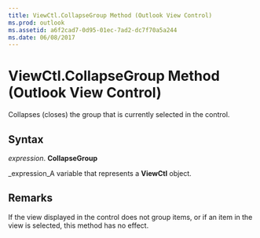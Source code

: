 ```yaml
---
title: ViewCtl.CollapseGroup Method (Outlook View Control)
ms.prod: outlook
ms.assetid: a6f2cad7-0d95-01ec-7ad2-dc7f70a5a244
ms.date: 06/08/2017
---
```



# ViewCtl.CollapseGroup Method (Outlook View Control)

Collapses (closes) the group that is currently selected in the control. 


## Syntax

 _expression_. **CollapseGroup**

 _expression_A variable that represents a  **ViewCtl** object.


## Remarks

If the view displayed in the control does not group items, or if an item in the view is selected, this method has no effect.


